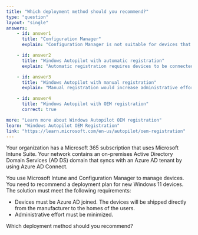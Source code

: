 ```yaml
---
title: "Which deployment method should you recommend?"
type: "question"
layout: "single"
answers:
    - id: answer1
      title: "Configuration Manager"
      explain: "Configuration Manager is not suitable for devices that are shipped directly to users' homes."

    - id: answer2
      title: "Windows Autopilot with automatic registration"
      explain: "Automatic registration requires devices to be connected to the corporate network, but the devices will be shipped directly from the manufacturer to the homes of the users."

    - id: answer3
      title: "Windows Autopilot with manual registration"
      explain: "Manual registration would increase administrative effort."

    - id: answer4
      title: "Windows Autopilot with OEM registration"
      correct: true

more: "Learn more about Windows Autopilot OEM registration"
learn: "Windows Autopilot OEM Registration"
link: "https://learn.microsoft.com/en-us/autopilot/oem-registration"
---
```

Your organization has a Microsoft 365 subscription that uses Microsoft Intune Suite. Your network contains an on-premises Active Directory Domain Services (AD DS) domain that syncs with an Azure AD tenant by using Azure AD Connect.

You use Microsoft Intune and Configuration Manager to manage devices. You need to recommend a deployment plan for new Windows 11 devices. The solution must meet the following requirements:

- Devices must be Azure AD joined. The devices will be shipped directly from the manufacturer to the homes of the users.
- Administrative effort must be minimized.

Which deployment method should you recommend?
